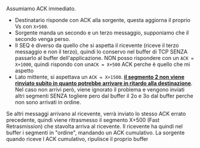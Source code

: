 Assumiamo ACK immediato. 

- Destinatario risponde con ACK alla sorgente, questa aggiorna il proprio Vs con `X+500`. 
- Sorgente manda un secondo e un terzo messaggio, supponiamo che il secondo venga perso.
- Il SEQ è diverso da quello che si aspetta il ricevente (riceve il terzo messaggio e non il terzo), quindi lo conservo nel buffer di TCP SENZA passarlo al buffer dell'applicazione. NON posso rispondere con un `ACK = X+1000`, quindi rispondo con un`ACK = X+500` ACK perche è quello che mi aspetto
- Lato mittente, si aspettava un `ACK = X+1500`. <b><u>il segmento 2 non viene rinviato subito in quanto potrebbe arrivare in ritardo alla destinazione</u></b>. Nel caso non arrivi però, viene ignorato il problema e vengono inviati altri segmenti SENZA togliere pero dal buffer il 2o e 3o dal buffer perche non sono arrivati in ordine. 

Se altri messaggi arrivano al ricevente, verrà inviato lo stesso ACK errato precedente, quindi viene ritrasmesso il segmento X+500 (Fast Retrasmission) che stavolta arriva al ricevente.
Il ricevente ha quindi nel buffer i segmenti in "ordine", mandando un ACK cumulativo. La sorgente quando riceve l ACK cumulativo, ripulisce il proprio buffer 
